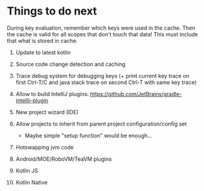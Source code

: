# Things to do next

During key evaluation, remember which keys were used in the cache.
Then the cache is valid for all scopes that don't touch that data!
This must include that what is stored in cache.

1. Update to latest kotlin

1. Source code change detection and caching

1. Trace debug system for debugging keys (+ print current key trace on first Ctrl-T/C and java stack trace on second Ctrl-T with same key trace)

1. Allow to build IntelliJ plugins: https://github.com/JetBrains/gradle-intellij-plugin

1. New project wizard (IDE)

1. Allow projects to inherit from parent project configuration/config set
	- Maybe simple "setup function" would be enough...

1. Hotswapping jvm code

1. Android/MOE/RoboVM/TeaVM plugins

1. Kotlin JS

1. Kotlin Native
